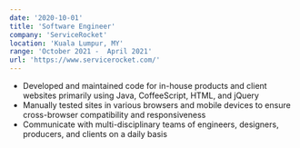 ```yaml
---
date: '2020-10-01'
title: 'Software Engineer'
company: 'ServiceRocket'
location: 'Kuala Lumpur, MY'
range: 'October 2021 -  April 2021'
url: 'https://www.servicerocket.com/'
---
```


- Developed and maintained code for in-house products and client websites primarily using Java, CoffeeScript, HTML, and jQuery
- Manually tested sites in various browsers and mobile devices to ensure cross-browser compatibility and responsiveness
- Communicate with multi-disciplinary teams of engineers, designers, producers, and clients on a daily basis
